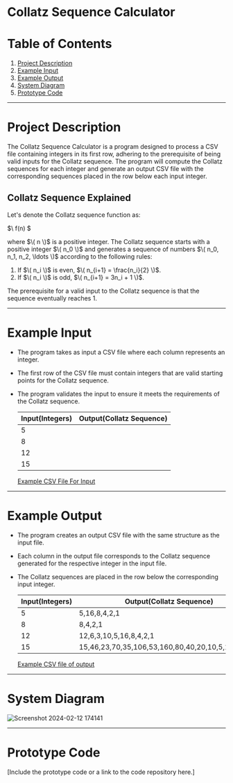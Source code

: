 # Collatz Sequence Calculator

# Table of Contents
1. [Project Description](#project-description)
2. [Example Input](#example-input)
3. [Example Output](#example-output)
4. [System Diagram](#system-diagram)
5. [Prototype Code](#prototype-code)

---

# Project Description
The Collatz Sequence Calculator is a program designed to process a CSV file containing integers in its first row, adhering to the prerequisite of being valid inputs for the Collatz sequence. The program will compute the Collatz sequences for each integer and generate an output CSV file with the corresponding sequences placed in the row below each input integer.

## Collatz Sequence Explained

Let's denote the Collatz sequence function as:

$\ f(n) \$

where $\( n \)$ is a positive integer. The Collatz sequence starts with a positive integer $\( n_0 \)$ and generates a sequence of numbers $\( n_0, n_1, n_2, \ldots \)$ according to the following rules:

1. If $\( n_i \)$ is even, $\( n_{i+1} = \frac{n_i}{2} \)$.
2. If $\( n_i \)$ is odd, $\( n_{i+1} = 3n_i + 1 \)$.

The prerequisite for a valid input to the Collatz sequence is that the sequence eventually reaches 1.

---

# Example Input
- The program takes as input a CSV file where each column represents an integer.
- The first row of the CSV file must contain integers that are valid starting points for the Collatz sequence.
- The program validates the input to ensure it meets the requirements of the Collatz sequence.


  | Input(Integers)| Output(Collatz Sequence) |
  |-------|--------|
  | 5     | |
  | 8     | |
  | 12    | |
  | 15    | |

  [Example CSV File For Input](https://docs.google.com/spreadsheets/d/15_Yze3TL_ukQx_-lGbklHAdKi73XcR0qGME4A-x_gzs/edit?usp=sharing)

---

# Example Output
- The program creates an output CSV file with the same structure as the input file.
- Each column in the output file corresponds to the Collatz sequence generated for the respective integer in the input file.
- The Collatz sequences are placed in the row below the corresponding input integer.

  | Input(Integers)| Output(Collatz Sequence) |
  |-------|--------|
  | 5     | 5,16,8,4,2,1 |
  | 8     | 8,4,2,1 |
  | 12    | 12,6,3,10,5,16,8,4,2,1 |
  | 15    | 15,46,23,70,35,106,53,160,80,40,20,10,5,16,8,4,2,1 |

  [Example CSV file of output](https://docs.google.com/spreadsheets/d/1Odr0jFNu2TdyWkUz102WVhO9KjDyAPJV6-PJ1p0V3Qo/edit?usp=sharing)

---

# System Diagram
![Screenshot 2024-02-12 174141](https://github.com/RodolfoBaez/software-enginner-RRG/assets/47578524/2aad2878-6238-4a39-9d2d-c5832afd285c)

---

# Prototype Code
[Include the prototype code or a link to the code repository here.]
